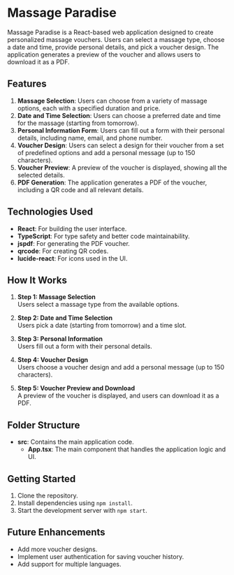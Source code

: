 # Massage Paradise

Massage Paradise is a React-based web application designed to create personalized massage vouchers. Users can select a massage type, choose a date and time, provide personal details, and pick a voucher design. The application generates a preview of the voucher and allows users to download it as a PDF.

## Features

1. **Massage Selection**: Users can choose from a variety of massage options, each with a specified duration and price.  
2. **Date and Time Selection**: Users can choose a preferred date and time for the massage (starting from tomorrow).  
3. **Personal Information Form**: Users can fill out a form with their personal details, including name, email, and phone number.  
4. **Voucher Design**: Users can select a design for their voucher from a set of predefined options and add a personal message (up to 150 characters).  
5. **Voucher Preview**: A preview of the voucher is displayed, showing all the selected details.  
6. **PDF Generation**: The application generates a PDF of the voucher, including a QR code and all relevant details.  

## Technologies Used

- **React**: For building the user interface.  
- **TypeScript**: For type safety and better code maintainability.  
- **jspdf**: For generating the PDF voucher.  
- **qrcode**: For creating QR codes.  
- **lucide-react**: For icons used in the UI.  

## How It Works

1. **Step 1: Massage Selection**  
   Users select a massage type from the available options.

2. **Step 2: Date and Time Selection**  
   Users pick a date (starting from tomorrow) and a time slot.

3. **Step 3: Personal Information**  
   Users fill out a form with their personal details.

4. **Step 4: Voucher Design**  
   Users choose a voucher design and add a personal message (up to 150 characters).

5. **Step 5: Voucher Preview and Download**  
   A preview of the voucher is displayed, and users can download it as a PDF.

## Folder Structure

- **src**: Contains the main application code.  
  - **App.tsx**: The main component that handles the application logic and UI.

## Getting Started

1. Clone the repository.  
2. Install dependencies using `npm install`.  
3. Start the development server with `npm start`.

## Future Enhancements

- Add more voucher designs.  
- Implement user authentication for saving voucher history.  
- Add support for multiple languages.  
